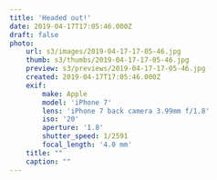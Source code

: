 ```yaml
---
title: 'Headed out!'
date: 2019-04-17T17:05:46.000Z
draft: false
photo:
    url: s3/images/2019-04-17-17-05-46.jpg
    thumb: s3/thumbs/2019-04-17-17-05-46.jpg
    preview: s3/previews/2019-04-17-17-05-46.jpg
    created: 2019-04-17T17:05:46.000Z
    exif:
        make: Apple
        model: 'iPhone 7'
        lens: 'iPhone 7 back camera 3.99mm f/1.8'
        iso: '20'
        aperture: '1.8'
        shutter_speed: 1/2591
        focal_length: '4.0 mm'
    title: ""
    caption: ""
---
```


